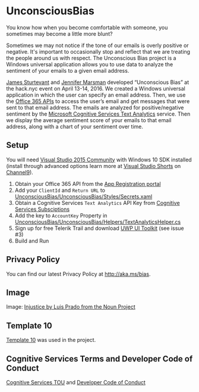 # UnconsciousBias

You know how when you become comfortable with someone, you sometimes may become a little more blunt?  

Sometimes we may not notice if the tone of our emails is overly positive or negative. It's important to occasionally stop and reflect that we are treating the people around us with respect. The Unconscious Bias project is a Windows universal application allows you to use data to analyze the sentiment of your emails to a given email address. 

[James Sturtevant](http://www.jamessturtevant.com/) and [Jennifer Marsman](https://blogs.msdn.microsoft.com/jennifer/) developed “Unconscious Bias” at the hack.nyc event on April 13-14, 2016.  We created a Windows universal application in which the user can specify an email address.  Then, we use the [Office 365 APIs](http://dev.office.com/getting-started/office365apis) to access the user’s email and get messages that were sent to that email address.  The emails are analyzed for positive/negative sentiment by the [Microsoft Cognitive Services Text Analytics](https://www.microsoft.com/cognitive-services/en-us/text-analytics-api) service.  Then we display the average sentiment score of your emails to that email address, along with a chart of your sentiment over time.  

## Setup
You will need [Visual Studio 2015 Community](UnconsciousBias/UnconsciousBias/Helpers/TextAnalyticsHelper.cs) with Windows 10 SDK installed (install through advanced options learn more at [Visual Studio Shorts](https://channel9.msdn.com/Blogs/Visual-Studio-Shorts/Installing-Visual-Studio-2015-Community) on [Channel9](https://channel9.msdn.com)).

1. Obtain your Office 365 API from the [App Registration portal](http://dev.office.com/app-registration)
2. Add your ```ClientId``` and ```Return URL``` to [UnconsciousBias/UnconsciousBias/Styles/Secrets.xaml](https://github.com/jsturtevant/UnconsciousBias/blob/master/UnconsciousBias/Styles/Secrets.xaml)
3. Obtain a Cognitive Services ```Text Analytics``` API Key from [Cognitive Services Subsciptions](https://www.microsoft.com/cognitive-services/en-US/subscriptions)
4. Add the key to ```AccountKey``` Property in [UnconsciousBias/UnconsciousBias/Helpers/TextAnalyticsHelper.cs](https://github.com/jsturtevant/UnconsciousBias/blob/master/UnconsciousBias/Helpers/TextAnalyticsHelper.cs)
5. Sign up for free Telerik Trail and download [UWP UI Toolkit](http://www.telerik.com/universal-windows-platform-ui) (see issue #3)
6. Build and Run

## Privacy Policy
You can find our latest Privacy Policy at http://aka.ms/bias.

## Image
Image: [Injustice by Luis Prado from the Noun Project](https://thenounproject.com/search/?q=bias&i=89997)

## Template 10 
[Template 10](https://github.com/Windows-XAML/Template10) was used in the project.

## Cognitive Services Terms and Developer Code of Conduct
[Cognitive Services TOU](http://research.microsoft.com/en-us/um/legal/CognitiveServicesTerms20160628.htm) and [Developer Code of Conduct](http://research.microsoft.com/en-us/UM/legal/DeveloperCodeofConductforCognitiveServices.htm)
